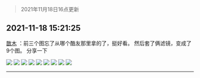 > 2021年11月18日16点更新
<link rel="stylesheet" href="https://cdn.jsdelivr.net/gh/taotie6/sampleJSON@main/css/photo_show.css">
<meta name="referrer" content="no-referrer" />


 ## 2021-11-18 15:21:25 

 [㪚木](https://www.coolapk.com/feed/31554617?shareKey=MjQzNjQ5NjZkZjNhNjE5NjA3M2M~) ：前三个图忘了从哪个酷友那里拿的了，挺好看。
然后套了俩滤镜，变成了9个图。
分享一下 

<div class="album">
<img class="img-item" src="http://image.coolapk.com/feed/2020/0112/18/2645761_c33e7360_6646_9651@1242x2688.jpeg" />
<img class="img-item" src="http://image.coolapk.com/feed/2020/0113/11/2645761_4f61b441_5234_5207@1242x2688.jpeg" />
<img class="img-item" src="http://image.coolapk.com/feed/2020/0113/11/2645761_ef7814da_5249_857@1242x2688.jpeg" />
<img class="img-item" src="http://image.coolapk.com/feed/2021/1118/15/1081091_6bf7254e_0083_0449_410@1242x2688.jpeg" />
<img class="img-item" src="http://image.coolapk.com/feed/2021/1118/15/1081091_ca6ca581_0083_0459_570@1242x2688.jpeg" />
<img class="img-item" src="http://image.coolapk.com/feed/2021/1118/15/1081091_bcc77eb9_0083_0467_769@1242x2688.jpeg" />
<img class="img-item" src="http://image.coolapk.com/feed/2021/1118/15/1081091_5309193e_0083_0474_865@1242x2688.jpeg" />
<img class="img-item" src="http://image.coolapk.com/feed/2021/1118/15/1081091_d1df759b_0083_0481_884@1242x2688.jpeg" />
<img class="img-item" src="http://image.coolapk.com/feed/2021/1118/15/1081091_5e83d972_0083_0484_322@1242x2688.jpeg" />
</div>

 ------- 

